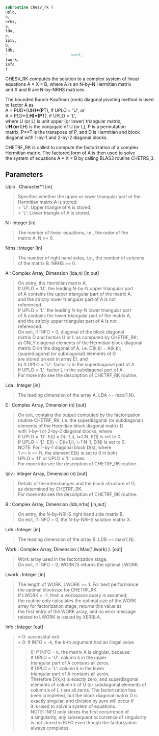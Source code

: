 ```fortran  
subroutine chesv_rk (  
uplo,  
n,  
nrhs,  
a,  
lda,  
e,  
ipiv,  
b,  
ldb,  
*                            work,  
lwork,  
info  
)  
```  
CHESV_RK computes the solution to a complex system of linear  
equations A * X = B, where A is an N-by-N Hermitian matrix  
and X and B are N-by-NRHS matrices.  
  
The bounded Bunch-Kaufman (rook) diagonal pivoting method is used  
to factor A as  
A = P*U*D*(U**H)*(P**T),  if UPLO = 'U', or  
A = P*L*D*(L**H)*(P**T),  if UPLO = 'L',  
where U (or L) is unit upper (or lower) triangular matrix,  
U**H (or L**H) is the conjugate of U (or L), P is a permutation  
matrix, P**T is the transpose of P, and D is Hermitian and block  
diagonal with 1-by-1 and 2-by-2 diagonal blocks.  
  
CHETRF_RK is called to compute the factorization of a complex  
Hermitian matrix.  The factored form of A is then used to solve  
the system of equations A * X = B by calling BLAS3 routine CHETRS_3.  
  
## Parameters  
Uplo : Character*1 [in]  
> Specifies whether the upper or lower triangular part of the  
> Hermitian matrix A is stored:  
> = 'U':  Upper triangle of A is stored;  
> = 'L':  Lower triangle of A is stored.  
  
N : Integer [in]  
> The number of linear equations, i.e., the order of the  
> matrix A.  N >= 0.  
  
Nrhs : Integer [in]  
> The number of right hand sides, i.e., the number of columns  
> of the matrix B.  NRHS >= 0.  
  
A : Complex Array, Dimension (lda,n) [in,out]  
> On entry, the Hermitian matrix A.  
> If UPLO = 'U': the leading N-by-N upper triangular part  
> of A contains the upper triangular part of the matrix A,  
> and the strictly lower triangular part of A is not  
> referenced.  
> If UPLO = 'L': the leading N-by-N lower triangular part  
> of A contains the lower triangular part of the matrix A,  
> and the strictly upper triangular part of A is not  
> referenced.  
> On exit, if INFO = 0, diagonal of the block diagonal  
> matrix D and factors U or L  as computed by CHETRF_RK:  
> a) ONLY diagonal elements of the Hermitian block diagonal  
> matrix D on the diagonal of A, i.e. D(k,k) = A(k,k);  
> (superdiagonal (or subdiagonal) elements of D  
> are stored on exit in array E), and  
> b) If UPLO = 'U': factor U in the superdiagonal part of A.  
> If UPLO = 'L': factor L in the subdiagonal part of A.  
> For more info see the description of CHETRF_RK routine.  
  
Lda : Integer [in]  
> The leading dimension of the array A.  LDA >= max(1,N).  
  
E : Complex Array, Dimension (n) [out]  
> On exit, contains the output computed by the factorization  
> routine CHETRF_RK, i.e. the superdiagonal (or subdiagonal)  
> elements of the Hermitian block diagonal matrix D  
> with 1-by-1 or 2-by-2 diagonal blocks, where  
> If UPLO = 'U': E(i) = D(i-1,i), i=2:N, E(1) is set to 0;  
> If UPLO = 'L': E(i) = D(i+1,i), i=1:N-1, E(N) is set to 0.  
> NOTE: For 1-by-1 diagonal block D(k), where  
> 1 <= k <= N, the element E(k) is set to 0 in both  
> UPLO = 'U' or UPLO = 'L' cases.  
> For more info see the description of CHETRF_RK routine.  
  
Ipiv : Integer Array, Dimension (n) [out]  
> Details of the interchanges and the block structure of D,  
> as determined by CHETRF_RK.  
> For more info see the description of CHETRF_RK routine.  
  
B : Complex Array, Dimension (ldb,nrhs) [in,out]  
> On entry, the N-by-NRHS right hand side matrix B.  
> On exit, if INFO = 0, the N-by-NRHS solution matrix X.  
  
Ldb : Integer [in]  
> The leading dimension of the array B.  LDB >= max(1,N).  
  
Work : Complex Array, Dimension ( Max(1,lwork) ). [out]  
> Work array used in the factorization stage.  
> On exit, if INFO = 0, WORK(1) returns the optimal LWORK.  
  
Lwork : Integer [in]  
> The length of WORK.  LWORK >= 1. For best performance  
> the optimal blocksize for CHETRF_RK.  
> If LWORK = -1, then a workspace query is assumed;  
> the routine only calculates the optimal size of the WORK  
> array for factorization stage, returns this value as  
> the first entry of the WORK array, and no error message  
> related to LWORK is issued by XERBLA.  
  
Info : Integer [out]  
> = 0: successful exit  
> < 0: If INFO = -k, the k-th argument had an illegal value  
> > 0: If INFO = k, the matrix A is singular, because:  
> If UPLO = 'U': column k in the upper  
> triangular part of A contains all zeros.  
> If UPLO = 'L': column k in the lower  
> triangular part of A contains all zeros.  
> Therefore D(k,k) is exactly zero, and superdiagonal  
> elements of column k of U (or subdiagonal elements of  
> column k of L ) are all zeros. The factorization has  
> been completed, but the block diagonal matrix D is  
> exactly singular, and division by zero will occur if  
> it is used to solve a system of equations.  
> NOTE: INFO only stores the first occurrence of  
> a singularity, any subsequent occurrence of singularity  
> is not stored in INFO even though the factorization  
> always completes.  
  
